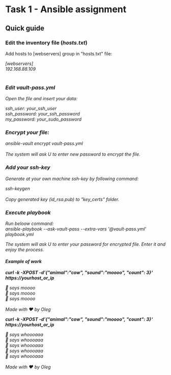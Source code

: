 <h1>Task 1  - Ansible assignment</h1>

<h2>Quick guide</h2>
<h3> Edit the inventory file (<i>hosts.txt</i>)</h3><p>
Add hosts to [webservers] group in "hosts.txt" file:

<i>[webservers]</br>
192.168.88.109</br></br>

<h3>Edit vault-pass.yml </h3>
Open the file and insert your data:</br>

<i>ssh_user: your_ssh_user</br>
ssh_password: your_ssh_password</br>
my_password: your_sudo_password</i></br>

<h3> Encrypt your file:</h3>

*ansible-vault encrypt vault-pass.yml*</br></br>
The system will ask U to enter new password to encrypt the file.</br>

<h3>Add your ssh-key</h3>
Generate at your own machine ssh-key by following command:</br><p>
<i>ssh-keygen</i></br></br>
Copy generated key (id_rsa.pub) to "key_certs" folder.


<h3>Execute playbook</h3>
Run beloow command:</br>
ansible-playbook --ask-vault-pass --extra-vars '@vault-pass.yml' playbook.yml</p>

The system will ask U to enter your password for encrypted file. Enter it and enjoy the process.

<h4>Example of work</h4><p>
<b><i>curl -k -XPOST -d'{"animal":"cow", "sound":"moooo", "count": 3}' https://yourhost_or_ip </b><p>
🐄 says moooo</br>
🐄 says moooo</br>
🐄 says moooo</br></br>
Made with ❤️ by Oleg</i>

<b><i>curl -k -XPOST -d'{"animal":"cow", "sound":"moooo", "count": 3}' https://yourhost_or_ip </b><p>
🐘 says whoooaaa</br>
🐘 says whoooaaa</br>
🐘 says whoooaaa</br>
🐘 says whoooaaa</br>
🐘 says whoooaaa</br></br>
Made with ❤️ by Oleg</i>